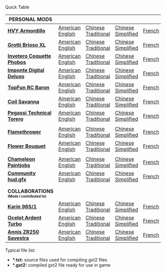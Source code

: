 Quick Table


| **PERSONAL MODS** |   |   |   |   |   |   |   |   |   |   |   |   |   |
| --- | --- | --- | --- | --- | --- | --- | --- | --- | --- | --- | --- | --- | --- |
| **[HVY Armordillo](https://www.gta5-mods.com/vehicles/hvy-armordillo-add-on)** | [American<br>English](sparmordillo/american/) | [Chinese<br>Traditional](sparmordillo/chinese/) | [Chinese<br>Simplified](sparmordillo/chinesesimp/) | [French](sparmordillo/french/) | [German](sparmordillo/german/) | [Italian](sparmordillo/italian/) | [Japanese](sparmordillo/japanese/) | [Korean](sparmordillo/korean/) | [Mexican<br>Spanish](sparmordillo/mexican/) | [Polish](sparmordillo/polish/) | [Portuguese](sparmordillo/portuguese/) | [Russian](sparmordillo/russian/) | [Spanish](sparmordillo/spanish/) |
| **[Grotti Brioso XL](https://www.gta5-mods.com/vehicles/grotti-brioso-xl-add-on)** | [American<br>English](spbriosoxl/american/) | [Chinese<br>Traditional](spbriosoxl/chinese/) | [Chinese<br>Simplified](spbriosoxl/chinesesimp/) | [French](spbriosoxl/french/) | [German](spbriosoxl/german/) | [Italian](spbriosoxl/italian/) | [Japanese](spbriosoxl/japanese/) | [Korean](spbriosoxl/korean/) | [Mexican<br>Spanish](spbriosoxl/mexican/) | [Polish](spbriosoxl/polish/) | [Portuguese](spbriosoxl/portuguese/) | [Russian](spbriosoxl/russian/) | [Spanish](spbriosoxl/spanish/) |
| **[Invetero Coquette Phobos](https://www.gta5-mods.com/vehicles/invetero-coquette-phobos-add-on)** | [American<br>English](spcoquette8/american/) | [Chinese<br>Traditional](spcoquette8/chinese/) | [Chinese<br>Simplified](spcoquette8/chinesesimp/) | [French](spcoquette8/french/) | [German](spcoquette8/german/) | [Italian](spcoquette8/italian/) | [Japanese](spcoquette8/japanese/) | [Korean](spcoquette8/korean/) | [Mexican<br>Spanish](spcoquette8/mexican/) | [Polish](spcoquette8/polish/) | [Portuguese](spcoquette8/portuguese/) | [Russian](spcoquette8/russian/) | [Spanish](spcoquette8/spanish/) |
| **[Imponte Digital Deluxo](https://www.gta5-mods.com/vehicles/imponte-digital-deluxo-add-on)** | [American<br>English](spdeluxo2/american/) | [Chinese<br>Traditional](spdeluxo2/chinese/) | [Chinese<br>Simplified](spdeluxo2/chinesesimp/) | [French](spdeluxo2/french/) | [German](spdeluxo2/german/) | [Italian](spdeluxo2/italian/) | [Japanese](spdeluxo2/japanese/) | [Korean](spdeluxo2/korean/) | [Mexican<br>Spanish](spdeluxo2/mexican/) | [Polish](spdeluxo2/polish/) | [Portuguese](spdeluxo2/portuguese/) | [Russian](spdeluxo2/russian/) | [Spanish](spdeluxo2/spanish/) |
| **[TopFun RC Baron](https://www.gta5-mods.com/vehicles/rc-baron-add-on)** | [American<br>English](sprc2/american/) | [Chinese<br>Traditional](sprc2/chinese/) | [Chinese<br>Simplified](sprc2/chinesesimp/) | [French](sprc2/french/) | [German](sprc2/german/) | [Italian](sprc2/italian/) | [Japanese](sprc2/japanese/) | [Korean](sprc2/korean/) | [Mexican<br>Spanish](sprc2/mexican/) | [Polish](sprc2/polish/) | [Portuguese](sprc2/portuguese/) | [Russian](sprc2/russian/) | [Spanish](sprc2/spanish/) |
| **[Coil Savanna](https://www.gta5-mods.com/vehicles/coil-savanna-add-on-tuning-sounds)** | [American<br>English](spsavanna/american/) | [Chinese<br>Traditional](spsavanna/chinese/) | [Chinese<br>Simplified](spsavanna/chinesesimp/) | [French](spsavanna/french/) | [German](spsavanna/german/) | [Italian](spsavanna/italian/) | [Japanese](spsavanna/japanese/) | [Korean](spsavanna/korean/) | [Mexican<br>Spanish](spsavanna/mexican/) | [Polish](spsavanna/polish/) | [Portuguese](spsavanna/portuguese/) | [Russian](spsavanna/russian/) | [Spanish](spsavanna/spanish/) |
| **[Pegassi Technical Torero](https://www.gta5-mods.com/vehicles/pegassi-technical-torero-add-on-sounds)** | [American<br>English](sptorero3/american/) | [Chinese<br>Traditional](sptorero3/chinese/) | [Chinese<br>Simplified](sptorero3/chinesesimp/) | [French](sptorero3/french/) | [German](sptorero3/german/) | [Italian](sptorero3/italian/) | [Japanese](sptorero3/japanese/) | [Korean](sptorero3/korean/) | [Mexican<br>Spanish](sptorero3/mexican/) | [Polish](sptorero3/polish/) | [Portuguese](sptorero3/portuguese/) | [Russian](sptorero3/russian/) | [Spanish](sptorero3/spanish/) |
|   |   |   |   |   |   |   |   |   |   |   |   |   |   |
| **[Flamethrower](https://www.gta5-mods.com/weapons/flamethrower-add-on-hud-icon)** | [American<br>English](spflamethrower/american/) | [Chinese<br>Traditional](spflamethrower/chinese/) | [Chinese<br>Simplified](spflamethrower/chinesesimp/) | [French](spflamethrower/french/) | [German](spflamethrower/german/) | [Italian](spflamethrower/italian/) | [Japanese](spflamethrower/japanese/) | [Korean](spflamethrower/korean/) | [Mexican<br>Spanish](spflamethrower/mexican/) | [Polish](spflamethrower/polish/) | [Portuguese](spflamethrower/portuguese/) | [Russian](spflamethrower/russian/) | [Spanish](spflamethrower/spanish/) |
| **[Flower Bouquet](https://www.gta5-mods.com/weapons/flower-bouquet-add-on)** | [American<br>English](spflowers/american/) | [Chinese<br>Traditional](spflowers/chinese/) | [Chinese<br>Simplified](spflowers/chinesesimp/) | [French](spflowers/french/) | [German](spflowers/german/) | [Italian](spflowers/italian/) | [Japanese](spflowers/japanese/) | [Korean](spflowers/korean/) | [Mexican<br>Spanish](spflowers/mexican/) | [Polish](spflowers/polish/) | [Portuguese](spflowers/portuguese/) | [Russian](spflowers/russian/) | [Spanish](spflowers/spanish/) |
|   |   |   |   |   |   |   |   |   |   |   |   |   |   |
| **[Chameleon Paintjobs](https://www.gta5-mods.com/misc/chameleon-paint-add-on)** | [American<br>English](spflowers/american/) | [Chinese<br>Traditional](spflowers/chinese/) | [Chinese<br>Simplified](spflowers/chinesesimp/) | [French](spflowers/french/) | [German](spflowers/german/) | [Italian](spflowers/italian/) | [Japanese](spflowers/japanese/) | [Korean](spflowers/korean/) | [Mexican<br>Spanish](spflowers/mexican/) | [Polish](spflowers/polish/) | [Portuguese](spflowers/portuguese/) | [Russian](spflowers/russian/) | [Spanish](spflowers/spanish/) |
| **[Community hud.gfx](https://www.gta5-mods.com/tools/community-hud-gfx-for-add-on-radio-stations)** | [American<br>English](trackid/american/) | [Chinese<br>Traditional](trackid/chinese/) | [Chinese<br>Simplified](trackid/chinesesimp/) | [French](trackid/french/) | [German](trackid/german/) | [Italian](trackid/italian/) | [Japanese](trackid/japanese/) | [Korean](trackid/korean/) | [Mexican<br>Spanish](trackid/mexican/) | [Polish](trackid/polish/) | [Portuguese](trackid/portuguese/) | [Russian](trackid/russian/) | [Spanish](trackid/spanish/) |
|   |   |   |   |   |   |   |   |   |   |   |   |   |   |
|   |   |   |   |   |   |   |   |   |   |   |   |   |   |
| **COLLABORATIONS<br><sup><sub>(Mods I contributed to)</sub></sup>** |   |   |   |   |   |   |   |   |   |   |   |   |   |
| **[Karin 98S/1](https://www.gta5-mods.com/vehicles/karin-98s-1-add-on-tuning-liveries-sounds)** | [American<br>English](sp98s1/american/) | [Chinese<br>Traditional](sp98s1/chinese/) | [Chinese<br>Simplified](sp98s1/chinesesimp/) | [French](sp98s1/french/) | [German](sp98s1/german/) | [Italian](sp98s1/italian/) | [Japanese](sp98s1/japanese/) | [Korean](sp98s1/korean/) | [Mexican<br>Spanish](sp98s1/mexican/) | [Polish](sp98s1/polish/) | [Portuguese](sp98s1/portuguese/) | [Russian](sp98s1/russian/) | [Spanish](sp98s1/spanish/) |
| **[Ocelot Ardent Turbo](https://www.gta5-mods.com/vehicles/ocelot-ardent-turbo-add-on)** | [American<br>English](spardent3/american/) | [Chinese<br>Traditional](spardent3/chinese/) | [Chinese<br>Simplified](spardent3/chinesesimp/) | [French](spardent3/french/) | [German](spardent3/german/) | [Italian](spardent3/italian/) | [Japanese](spardent3/japanese/) | [Korean](spardent3/korean/) | [Mexican<br>Spanish](spardent3/mexican/) | [Polish](spardent3/polish/) | [Portuguese](spardent3/portuguese/) | [Russian](spardent3/russian/) | [Spanish](spardent3/spanish/) |
| **[Annis ZR250 Savestra](https://www.gta5-mods.com/vehicles/annis-zr-250-savestra-add-on-tuning-liveries-sounds)** | [American<br>English](spzr250/american/) | [Chinese<br>Traditional](spzr250/chinese/) | [Chinese<br>Simplified](spzr250/chinesesimp/) | [French](spzr250/french/) | [German](spzr250/german/) | [Italian](spzr250/italian/) | [Japanese](spzr250/japanese/) | [Korean](spzr250/korean/) | [Mexican<br>Spanish](spzr250/mexican/) | [Polish](spzr250/polish/) | [Portuguese](spzr250/portuguese/) | [Russian](spzr250/russian/) | [Spanish](spzr250/spanish/) |


Typical file list:
- **\*.txt:** source files used for compiling gxt2 files
- **\*.gxt2:** compiled gxt2 file ready for use in game
